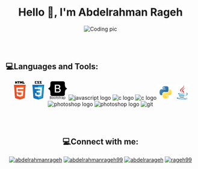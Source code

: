 <h1 align="center">Hello 👋, I'm Abdelrahman Rageh</h1>
 
<div align="center">
	  <img src="https://i.ibb.co/LCs56GG/f58fe8e19a7e25ddf0c459a35ff99261d6.gif" alt="Coding pic" />
</div>

<br><br>

## 💻Languages and Tools:
<div align="center">

  <img src="https://raw.githubusercontent.com/devicons/devicon/master/icons/html5/html5-original-wordmark.svg" height="50" width="45" alt="html5 logo"  />
  <a href="https://www.w3schools.com/css/" target="_blank" rel="noreferrer"> <img src="https://raw.githubusercontent.com/devicons/devicon/master/icons/css3/css3-original-wordmark.svg" alt="css3" width="45" height="50"/></a>
  <a href="https://getbootstrap.com" target="_blank" rel="noreferrer"> <img src="https://raw.githubusercontent.com/devicons/devicon/master/icons/bootstrap/bootstrap-plain-wordmark.svg" alt="bootstrap" width="50" height="50"/></a>
  <img src="https://cdn.jsdelivr.net/gh/devicons/devicon/icons/javascript/javascript-original.svg" height="50" width="45" alt="javascript logo"  />
  <img src="https://cdn.jsdelivr.net/gh/devicons/devicon/icons/c/c-original.svg" height="50" width="45" alt="c logo"  />
  <img src="https://cdn.jsdelivr.net/gh/devicons/devicon/icons/cplusplus/cplusplus-original.svg" height="50" width="45" alt="c logo"  />
  <img src="https://raw.githubusercontent.com/devicons/devicon/master/icons/python/python-original.svg" alt="python" width="40" height="40"/> </a>
  <a href="https://nodejs.org" target="_blank" rel="noreferrer"> 
   <img src="https://raw.githubusercontent.com/devicons/devicon/master/icons/java/java-original.svg" alt="java" width="40" height="40"/> </a>
   
  <img src="https://cdn.jsdelivr.net/gh/devicons/devicon/icons/photoshop/photoshop-plain.svg" height="50" width="45" alt="photoshop logo"  />
   <img src="https://cdn.jsdelivr.net/gh/devicons/devicon/icons/illustrator/illustrator-plain.svg" height="50" width="45" alt="photoshop logo"  />
   <img src="https://www.vectorlogo.zone/logos/git-scm/git-scm-icon.svg" alt="git" width="40" height="40"/>

<br><br>

## 💻Connect with me:

<div align="center">
  <a href="https://linkedin.com/in/abdelrahmanrageh" target="blank"><img align="center" src="https://raw.githubusercontent.com/rahuldkjain/github-profile-readme-generator/master/src/images/icons/Social/linked-in-alt.svg" alt="abdelrahmanrageh" height="30" width="40" /></a>
  <a href="https://fb.com/abdelrahmanrageh99" target="blank"><img align="center" src="https://raw.githubusercontent.com/rahuldkjain/github-profile-readme-generator/master/src/images/icons/Social/facebook.svg" alt="abdelrahmanrageh99" height="30" width="40" /></a>
  <a href="https://www.behance.net/abdelrarageh" target="blank"><img align="center" src="https://raw.githubusercontent.com/rahuldkjain/github-profile-readme-generator/master/src/images/icons/Social/behance.svg" alt="abdelrarageh" height="30" width="40" /></a>
  <a href="https://codeforces.com/profile/rageh99" target="blank"><img align="center" src="https://raw.githubusercontent.com/rahuldkjain/github-profile-readme-generator/master/src/images/icons/Social/codeforces.svg" alt="rageh99" height="30" width="40" /></a>
</div>
